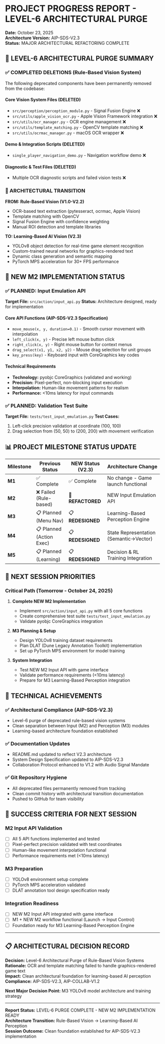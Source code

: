 # PROJECT PROGRESS REPORT - LEVEL-6 ARCHITECTURAL PURGE
**Date:** October 23, 2025  
**Architecture Version:** AIP-SDS-V2.3  
**Status:** MAJOR ARCHITECTURAL REFACTORING COMPLETE

## 🎯 LEVEL-6 ARCHITECTURAL PURGE SUMMARY

### ✅ COMPLETED DELETIONS (Rule-Based Vision System)
The following deprecated components have been permanently removed from the codebase:

#### Core Vision System Files (DELETED)
- `src/perception/perception_module.py` - Signal Fusion Engine ❌
- `src/utils/apple_vision_ocr.py` - Apple Vision Framework integration ❌  
- `src/utils/ocr_manager.py` - OCR engine management ❌
- `src/utils/template_matching.py` - OpenCV template matching ❌
- `src/utils/ocrmac_manager.py` - macOS OCR wrapper ❌

#### Demo & Integration Scripts (DELETED)  
- `single_player_navigation_demo.py` - Navigation workflow demo ❌

#### Diagnostic & Test Files (DELETED)
- Multiple OCR diagnostic scripts and failed vision tests ❌

### 🔄 ARCHITECTURAL TRANSITION

**FROM: Rule-Based Vision (V1.0-V2.2)**
- OCR-based text extraction (pytesseract, ocrmac, Apple Vision)
- Template matching with OpenCV
- Signal Fusion Engine with confidence weighting
- Manual ROI detection and template libraries

**TO: Learning-Based AI Vision (V2.3)**
- YOLOv8 object detection for real-time game element recognition
- Custom-trained neural networks for graphics-rendered text
- Dynamic class generation and semantic mapping
- PyTorch MPS acceleration for 30+ FPS performance

## 🚀 NEW M2 IMPLEMENTATION STATUS

### ✅ PLANNED: Input Emulation API
**Target File:** `src/action/input_api.py`
**Status:** Architecture designed, ready for implementation

#### Core API Functions (AIP-SDS-V2.3 Specification)
- `move_mouse(x, y, duration=0.1)` - Smooth cursor movement with interpolation
- `left_click(x, y)` - Precise left mouse button click
- `right_click(x, y)` - Right mouse button for context menus  
- `drag_select(x1, y1, x2, y2)` - Mouse drag selection for unit groups
- `key_press(key)` - Keyboard input with CoreGraphics key codes

#### Technical Requirements
- **Technology:** pyobjc CoreGraphics (validated and working)
- **Precision:** Pixel-perfect, non-blocking input execution
- **Interpolation:** Human-like movement patterns for realism
- **Performance:** <10ms latency for input commands

### ✅ PLANNED: Validation Test Suite
**Target File:** `tests/test_input_emulation.py`
**Test Cases:**
1. Left-click precision validation at coordinate (100, 100)
2. Drag selection from (50, 50) to (200, 200) with movement verification

## 📊 PROJECT MILESTONE STATUS UPDATE

| Milestone | Previous Status | NEW Status (V2.3) | Architecture Change |
|-----------|----------------|-------------------|-------------------|
| **M1** | ✅ Complete | ✅ Complete | No change - Game launch functional |
| **M2** | ❌ Failed (Rule-based) | 🔄 **REFACTORED** | NEW Input Emulation API |  
| **M3** | 📋 Planned (Menu Nav) | 📋 **REDESIGNED** | Learning-Based Perception Engine |
| **M4** | 📋 Planned (Action Exec) | 📋 **REDESIGNED** | State Representation (Semantic→Vector) |
| **M5** | 📋 Planned (Learning) | 📋 **REDESIGNED** | Decision & RL Training Integration |

## 🎯 NEXT SESSION PRIORITIES

### Critical Path (Tomorrow - October 24, 2025)
1. **Complete NEW M2 Implementation**
   - Implement `src/action/input_api.py` with all 5 core functions
   - Create comprehensive test suite `tests/test_input_emulation.py`
   - Validate pyobjc CoreGraphics integration

2. **M3 Planning & Setup**  
   - Design YOLOv8 training dataset requirements
   - Plan DLAT (Dune Legacy Annotation Toolkit) implementation
   - Set up PyTorch MPS environment for model training

3. **System Integration**
   - Test NEW M2 Input API with game interface
   - Validate performance requirements (<10ms latency)
   - Prepare for M3 Learning-Based Perception integration

## 🔧 TECHNICAL ACHIEVEMENTS

### ✅ Architectural Compliance (AIP-SDS-V2.3)
- Level-6 purge of deprecated rule-based vision systems
- Clean separation between Input (M2) and Perception (M3) modules
- Learning-based architecture foundation established

### ✅ Documentation Updates
- README.md updated to reflect V2.3 architecture
- System Design Specification updated to AIP-SDS-V2.3
- Collaboration Protocol enhanced to V1.2 with Audio Signal Mandate

### ✅ Git Repository Hygiene  
- All deprecated files permanently removed from tracking
- Clean commit history with architectural transition documentation
- Pushed to GitHub for team visibility

## 🎯 SUCCESS CRITERIA FOR NEXT SESSION

### M2 Input API Validation
- [ ] All 5 API functions implemented and tested
- [ ] Pixel-perfect precision validated with test coordinates
- [ ] Human-like movement interpolation functional
- [ ] Performance requirements met (<10ms latency)

### M3 Preparation
- [ ] YOLOv8 environment setup complete
- [ ] PyTorch MPS acceleration validated
- [ ] DLAT annotation tool design specification ready

### Integration Readiness
- [ ] NEW M2 Input API integrated with game interface
- [ ] M1 + NEW M2 workflow functional (Launch → Input Control)
- [ ] Foundation ready for M3 Learning-Based Perception Engine

---

## 📋 ARCHITECTURAL DECISION RECORD

**Decision:** Level-6 Architectural Purge of Rule-Based Vision Systems  
**Rationale:** OCR and template matching failed to handle graphics-rendered game text  
**Impact:** Clean architectural foundation for learning-based AI perception  
**Compliance:** AIP-SDS-V2.3, AIP-COLLAB-V1.2  

**Next Major Decision Point:** M3 YOLOv8 model architecture and training strategy

---

**Report Status:** LEVEL-6 PURGE COMPLETE - NEW M2 IMPLEMENTATION READY  
**Architecture Transition:** Rule-Based Vision → Learning-Based AI Perception  
**Session Outcome:** Clean foundation established for AIP-SDS-V2.3 implementation